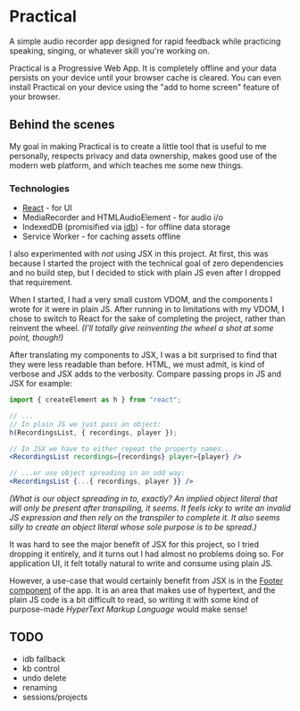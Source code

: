 # Practical

A simple audio recorder app designed for rapid feedback while practicing speaking, singing, or whatever skill you're working on.

Practical is a Progressive Web App. It is completely offline and your data persists on your device until your browser cache is cleared. You can even install Practical on your device using the "add to home screen" feature of your browser.

## Behind the scenes

My goal in making Practical is to create a little tool that is useful to me personally, respects privacy and data ownership, makes good use of the modern web platform, and which teaches me some new things.

### Technologies

- [React](https://github.com/facebook/react) - for UI
- MediaRecorder and HTMLAudioElement - for audio i/o
- IndexedDB (promisified via [idb](https://github.com/jakearchibald/idb)) - for offline data storage
- Service Worker - for caching assets offline

I also experimented with _not_ using JSX in this project. At first, this was because I started the project with the technical goal of zero dependencies and no build step, but I decided to stick with plain JS even after I dropped that requirement.

When I started, I had a very small custom VDOM, and the components I wrote for it were in plain JS. After running in to limitations with my VDOM, I chose to switch to React for the sake of completing the project, rather than reinvent the wheel. _(I'll totally give reinventing the wheel a shot at some point, though!)_

After translating my components to JSX, I was a bit surprised to find that they were less readable than before. HTML, we must admit, is kind of verbose and JSX adds to the verbosity. Compare passing props in JS and JSX for example:

```js
import { createElement as h } from "react";

// ...
// In plain JS we just pass an object:
h(RecordingsList, { recordings, player });
```

```jsx
// In JSX we have to either repeat the property names...
<RecordingsList recordings={recordings} player={player} />
```

```jsx
// ...or use object spreading in an odd way:
<RecordingsList {...{ recordings, player }} />
```

_(What is our object spreading in to, exactly? An implied object literal that will only be present after transpiling, it seems. It feels icky to write an invalid JS expression and then rely on the transpiler to complete it. It also seems silly to create an object literal whose sole purpose is to be spread.)_

It was hard to see the major benefit of JSX for this project, so I tried dropping it entirely, and it turns out I had almost no problems doing so. For application UI, it felt totally natural to write and consume using plain JS.

However, a use-case that would certainly benefit from JSX is in the [Footer component](/src/components/Footer.js) of the app. It is an area that makes use of hypertext, and the plain JS code is a bit difficult to read, so writing it with some kind of purpose-made _HyperText Markup Language_ would make sense!

## TODO

- idb fallback
- kb control
- undo delete
- renaming
- sessions/projects
